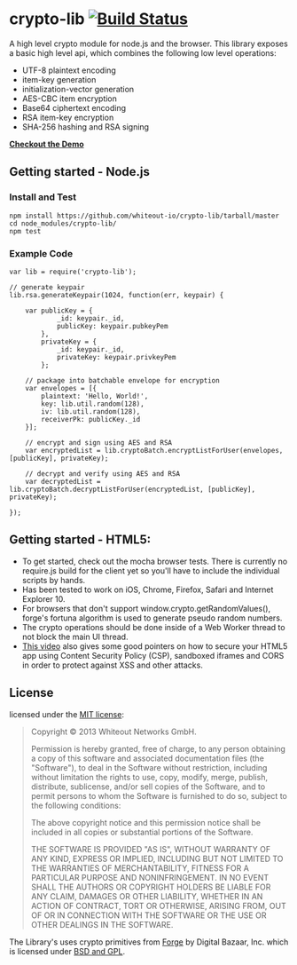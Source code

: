 crypto-lib [![Build Status](https://travis-ci.org/whiteout-io/crypto-lib.png?branch=master)](https://travis-ci.org/whiteout-io/crypto-lib)
==========

A high level crypto module for node.js and the browser. This library exposes a basic high level api, which combines the following low level operations:

* UTF-8 plaintext encoding
* item-key generation
* initialization-vector generation
* AES-CBC item encryption
* Base64 ciphertext encoding
* RSA item-key encryption
* SHA-256 hashing and RSA signing

**[Checkout the Demo](http://whiteout-io.github.io/crypto-lib/test/index.html)**


## Getting started - Node.js

### Install and Test

	npm install https://github.com/whiteout-io/crypto-lib/tarball/master
	cd node_modules/crypto-lib/
	npm test

### Example Code

	var lib = require('crypto-lib');

	// generate keypair
	lib.rsa.generateKeypair(1024, function(err, keypair) {

		var publicKey = {
				_id: keypair._id,
				publicKey: keypair.pubkeyPem
			},
			privateKey = {
				_id: keypair._id,
				privateKey: keypair.privkeyPem
			};

		// package into batchable envelope for encryption
		var envelopes = [{
			plaintext: 'Hello, World!',
			key: lib.util.random(128),
			iv: lib.util.random(128),
			receiverPk: publicKey._id
		}];

		// encrypt and sign using AES and RSA
		var encryptedList = lib.cryptoBatch.encryptListForUser(envelopes, [publicKey], privateKey);

		// decrypt and verify using AES and RSA
		var decryptedList = lib.cryptoBatch.decryptListForUser(encryptedList, [publicKey], privateKey);

	});


## Getting started - HTML5:

* To get started, check out the mocha browser tests. There is currently no require.js build for the client yet so you'll have to include the individual scripts by hands.
* Has been tested to work on iOS, Chrome, Firefox, Safari and Internet Explorer 10.
* For browsers that don't support window.crypto.getRandomValues(), forge's fortuna algorithm is used to generate pseudo random numbers.
* The crypto operations should be done inside of a Web Worker thread to not block the main UI thread.
* [This video](http://www.youtube.com/watch?v=WljJ5guzcLs&feature=share&list=PLBNz3Grrh0qUDwpT0G_1zt9n_uOuan920) also gives some good pointers on how to secure your HTML5 app using Content Security Policy (CSP), sandboxed iframes and CORS in order to protect against XSS and other attacks.


## License

licensed under the [MIT license](http://opensource.org/licenses/MIT):

> Copyright &copy; 2013 Whiteout Networks GmbH.
>
> Permission is hereby granted, free of charge, to any person
> obtaining a copy of this software and associated documentation files
> (the "Software"), to deal in the Software without restriction,
> including without limitation the rights to use, copy, modify, merge,
> publish, distribute, sublicense, and/or sell copies of the Software,
> and to permit persons to whom the Software is furnished to do so,
> subject to the following conditions:
>
> The above copyright notice and this permission notice shall be
> included in all copies or substantial portions of the Software.
>
> THE SOFTWARE IS PROVIDED "AS IS", WITHOUT WARRANTY OF ANY KIND,
> EXPRESS OR IMPLIED, INCLUDING BUT NOT LIMITED TO THE WARRANTIES OF
> MERCHANTABILITY, FITNESS FOR A PARTICULAR PURPOSE AND
> NONINFRINGEMENT. IN NO EVENT SHALL THE AUTHORS OR COPYRIGHT HOLDERS
> BE LIABLE FOR ANY CLAIM, DAMAGES OR OTHER LIABILITY, WHETHER IN AN
> ACTION OF CONTRACT, TORT OR OTHERWISE, ARISING FROM, OUT OF OR IN
> CONNECTION WITH THE SOFTWARE OR THE USE OR OTHER DEALINGS IN THE
> SOFTWARE.

The Library's uses crypto primitives from [Forge](https://github.com/digitalbazaar/forge) by Digital Bazaar, Inc. which is licensed under [BSD and GPL](https://github.com/digitalbazaar/forge/blob/master/LICENSE).
